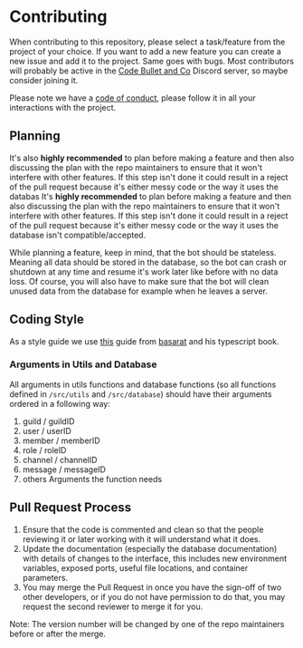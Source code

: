 # Contributing

When contributing to this repository, please select a task/feature from the project of your choice. If you want to add a new feature you can create a new issue and add it to the project. Same goes with bugs. Most contributors will probably be active in the [Code Bullet and Co](https://discord.gg/4dsf8ZY) Discord server, so maybe consider joining it.

Please note we have a [code of conduct](CODE_OF_CONDUCT.md), please follow it in all your interactions with the project.

## Planning

It's also **highly recommended** to plan before making a feature and then also discussing the plan with the repo maintainers to ensure that it won't interfere with other features. If this step isn't done it could result in a reject of the pull request because it's either messy code or the way it uses the databas
It's **highly recommended** to plan before making a feature and then also discussing the plan with the repo maintainers to ensure that it won't interfere with other features. If this step isn't done it could result in a reject of the pull request because it's either messy code or the way it uses the database isn't compatible/accepted.

While planning a feature, keep in mind, that the bot should be stateless. Meaning all data should be stored in the database, so the bot can crash or shutdown at any time and resume it's work later like before with no data loss. Of course, you will also have to make sure that the bot will clean unused data from the database for example when he leaves a server.

## Coding Style

As a style guide we use [this](https://github.com/basarat/typescript-book/blob/master/docs/styleguide/styleguide.md) guide from [basarat](https://github.com/basarat) and his typescript book.

### Arguments in Utils and Database

All arguments in utils functions and database functions (so all functions defined in `/src/utils` and `/src/database`) should have their arguments ordered in a following way:

1. guild / guildID
2. user / userID
3. member / memberID
4. role / roleID
5. channel / channelID
6. message / messageID
7. others Arguments the function needs

## Pull Request Process

1. Ensure that the code is commented and clean so that the people reviewing it or later working with it will understand what it does.
2. Update the documentation (especially the database documentation) with details of changes to the interface, this includes new environment variables, exposed ports, useful file locations, and container parameters.
3. You may merge the Pull Request in once you have the sign-off of two other developers, or if you do not have permission to do that, you may request the second reviewer to merge it for you.

Note: The version number will be changed by one of the repo maintainers before or after the merge.
